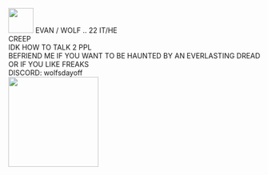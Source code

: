  <img src="https://gifcity.carrd.co/assets/images/gallery01/daa2513e.gif?v=47652796" width="50"> EVAN / WOLF .. 22  IT/HE
 <br/>
CREEP <br/> IDK HOW TO TALK 2 PPL <br/> BEFRIEND ME IF YOU WANT TO BE HAUNTED BY AN EVERLASTING DREAD <br/>
OR IF YOU LIKE FREAKS <br/>
DISCORD: wolfsdayoff <br/>
 <img src="https://blinkies.cafe/b/blinkiesCafe-Sb.gif" width="180">
